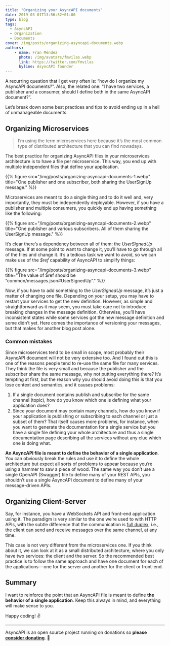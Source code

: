 ```yaml
---
title: "Organizing your AsyncAPI documents"
date: 2019-03-01T13:56:52+01:00
type: blog
tags:
  - AsyncAPI
  - Organization
  - Documents
cover: /img/posts/organizing-asyncapi-documents.webp
authors:
    - name: Fran Méndez
      photo: /img/avatars/fmvilas.webp
      link: https://twitter.com/fmvilas
      byline: AsyncAPI founder
---
```


A recurring question that I get very often is: “how do I organize my AsyncAPI documents?”. Also, the related one: “I have two services, a publisher and a consumer, should I define both in the same AsyncAPI document?”.

Let’s break down some best practices and tips to avoid ending up in a hell of unmanageable documents.

## Organizing Microservices
> I’m using the term microservices here because it’s the most common type of distributed architecture that you can find nowadays.

The best practice for organizing AsyncAPI files in your microservices architecture is to have a file per microservice. This way, you end up with multiple independent files that define your application.

{{% figure src="/img/posts/organizing-asyncapi-documents-1.webp" title="One publisher and one subscriber, both sharing the UserSignUp message." %}}

Microservices are meant to do a single thing and to do it well and, very importantly, they must be independently deployable. However, if you have a publisher and multiple consumers, you quickly end up having something like the following:

{{% figure src="/img/posts/organizing-asyncapi-documents-2.webp" title="One publisher and various subscribers. All of them sharing the UserSignUp message." %}}

It’s clear there’s a dependency between all of them: the _UserSignedUp_ message. If at some point to want to change it, you’ll have to go through all of the files and change it. It’s a tedious task we want to avoid, so we can make use of the _$ref_ capability of AsyncAPI to simplify things:

{{% figure src="/img/posts/organizing-asyncapi-documents-3.webp" title="The value of $ref should be “common/messages.json#UserSignedUp”." %}}

Now, if you have to add something to the _UserSignedUp_ message, it’s just a matter of changing one file. Depending on your setup, you may have to restart your services to get the new definition. However, as simple and straightforward as it may seem, you must take care not to introduce breaking changes in the message definition. Otherwise, you’ll have inconsistent states while some services got the new message definition and some didn’t yet. Here comes the importance of versioning your messages, but that makes for another blog post alone.

### Common mistakes

Since microservices tend to be small in scope, most probably their AsyncAPI document will not be very extensive too. And I found out this is one of the reasons people tend to re-use the same file for many services. They think the file is very small and because the publisher and the subscriber share the same message, why not putting everything there? It’s tempting at first, but the reason why you should avoid doing this is that you lose context and semantics, and it causes problems:

1. If a single document contains publish and subscribe for the same channel (topic), how do you know which one is defining what your application does?
2. Since your document may contain many channels, how do you know if your application is publishing or subscribing to each channel or just a subset of them? That itself causes more problems, for instance, when you want to generate the documentation for a single service but you have a single file defining your whole architecture and thus a single documentation page describing all the services without any clue which one is doing what.

**An AsyncAPI file is meant to define the behavior of a single application**. You can obviously break the rules and use it to define the whole architecture but expect all sorts of problems to appear because you’re using a hammer to saw a piece of wood. The same way you don’t use a single OpenAPI (Swagger) file to define many of your REST APIs, you shouldn’t use a single AsyncAPI document to define many of your message-driven APIs.

## Organizing Client-Server
Say, for instance, you have a WebSockets API and front-end application using it. The paradigm is very similar to the one we’re used to with HTTP APIs, with the subtle difference that the communication is [full duplex](https://en.wikipedia.org/wiki/Duplex_%28telecommunications%29#Full_duplex), i.e., the client can send and receive messages over the same channel, at any time.

This case is not very different from the microservices one. If you think about it, we can look at it as a small distributed architecture, where you only have two services: the client and the server. So the recommended best practice is to follow the same approach and have one document for each of the applications — one for the server and another for the client or front-end.

## Summary
I want to reinforce the point that an AsyncAPI file is meant to define **the behavior of a single application**. Keep this always in mind, and everything will make sense to you.

Happy coding! ✌️

---

AsyncAPI is an open source project running on donations so **please [consider donating](https://opencollective.com/asyncapi)**. 🙌

